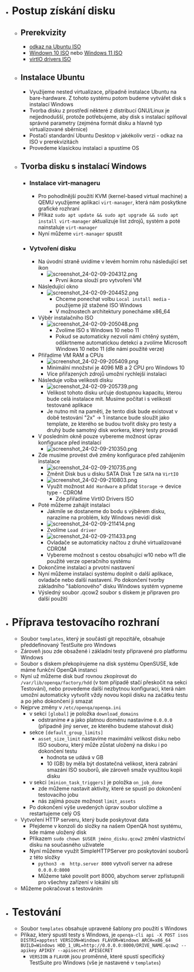 - # Postup získání disku
	- ## Prerekvizity
		- [odkaz na Ubuntu ISO](https://ubuntu.com/download/desktop)
		- [Windown 10 ISO](https://www.microsoft.com/cs-cz/software-download/windows10ISO) nebo [Windows 11 ISO](https://www.microsoft.com/software-download/windows11)
		- [virtIO drivers ISO](https://fedorapeople.org/groups/virt/virtio-win/direct-downloads/latest-virtio/virtio-win.iso)
	- ## Instalace Ubuntu
		- Využijeme nested virtualizace, případně instalace Ubuntu na bare-hardware. Z tohoto systému potom budeme vytvářet disk s instalací Windows
		- Tvorba disku z prostředí některé z distribucí GNU/Linux je nejjednodušší, protože potřebujeme, aby disk s instalací splňoval správné parametry (zejména formát disku a hlavně typ virtualizované sběrnice)
		- Postačí standardní Ubuntu Desktop v jakékoliv verzi - odkaz na ISO v prerekvizitách
		- Provedeme klasickou instalaci a spustíme OS
	- ## Tvorba disku s instalací Windows
		- ### Instalace virt-manageru
			- Pro pohodlnější použití KVM (kernel-based virtual machine) a QEMU využijeme aplikaci `virt-manager`, která nám poskytkne grafické rozhraní
			- Příkaz `sudo apt update && sudo apt upgrade && sudo apt install virt-manager` aktualizuje list zdrojů, systém a poté nainstaluje `virt-manager`
			- Nyní můžeme `virt-manager` spustit
		- ### Vytvoření disku
			- Na úvodní straně uvidíme v levém horním rohu následující set ikon
				- ![screenshot_24-02-09-204312.png](../assets/screenshot_24-02-09-204312_1707507859272_0.png)
					- První ikona slouží pro vytvoření VM
			- Následující okno
				- ![screenshot_24-02-09-204452.png](../assets/screenshot_24-02-09-204452_1707508045997_0.png)
					- Chceme ponechat volbu `Local install media` - použijeme již stažené ISO Windows
					- V možnostech architektury ponecháme x86_64
			- Výběr instalačního ISO
				- ![screenshot_24-02-09-205048.png](../assets/screenshot_24-02-09-205048_1707508279682_0.png)
					- Zvolíme ISO s Windows 10 nebo 11
					- Pokud se automaticky nezvolí námi chtěný systém, odškrtneme automatickou detekci a zvolíme Microsoft Windows 10 nebo 11 (dle námi použité verze)
			- Přiřadíme VM RAM a CPUs
				- ![screenshot_24-02-09-205409.png](../assets/screenshot_24-02-09-205409_1707508504758_0.png)
				- Minimální množství je 4096 MB a 2 CPU pro Windows 10
				- Více přiřazených zdrojů umožní rychlejší instalaci
			- Následuje volba velikosti disku
				- ![screenshot_24-02-09-205739.png](../assets/screenshot_24-02-09-205739_1707508697943_0.png)
				- Velikost tohoto disku určuje dostupnou kapacitu, kterou bude celá instalace mít. Musíme počítat i s velikostí testované aplikace
				- Je nutno mít na paměti, že tento disk bude existovat v době testování "2x" -> 1 instance bude sloužit jako template, ze kterého se budou tvořit disky pro testy a druhý bude samotný disk workera, který testy provádí
			- V posledním okně pouze vybereme možnost úprav konfigurace před instalací
				- ![screenshot_24-02-09-210350.png](../assets/screenshot_24-02-09-210350_1707509075470_0.png)
			- Zde musíme provést dvě změny konfigurace před zahájením instalace
				- ![screenshot_24-02-09-210735.png](../assets/screenshot_24-02-09-210735_1707509342816_0.png)
				- Změnit Disk bus u disku SATA Disk 1 ze `SATA` na `VirtIO`
				- ![screenshot_24-02-09-210803.png](../assets/screenshot_24-02-09-210803_1707509397330_0.png)
				- Využít možnost `Add Hardware` a přidat `Storage` -> device type - CDROM
					- Zde přiřadíme VirtIO Drivers ISO
			- Poté můžeme zahájit instalaci
				- Jakmile se dostaneme do bodu s výběrem disku, narazíme na problém, kdy Windows nevidí disk
				- ![screenshot_24-02-09-211414.png](../assets/screenshot_24-02-09-211414_1707509761424_0.png)
				- Zvolíme `Load driver`
				- ![screenshot_24-02-09-211433.png](../assets/screenshot_24-02-09-211433_1707509819385_0.png)
				- Ovladače se automaticky načtou z druhé virtualizované CDROM
				- Vybereme možnost s cestou obsahující w10 nebo w11 dle použité verze operačního systému
			- Dokončíme instalaci a prvotní nastavení
			- Nyní můžeme instalaci systému doplnit o další aplikace, ovladače nebo další nastavení. Po dokončení tvorby základního "šablonového" disku Windows systém vypneme
			- Výsledný soubor .qcow2 soubor s diskem je připraven pro další použití
- # Příprava testovacího rozhraní
	- Soubor `templates`, který je součástí git repozitáře, obsahuje předdefinovaný TestSuite pro Windows
	- Zároveň jsou zde obsažené i základní testy připravené pro platformu Windows
	- Soubor s diskem překopírujeme na disk systému OpenSUSE, kde máme funkční OpenQA instanci
	- Nyní už můžeme disk buď rovnou zkopírovat do `/var/lib/openqa/factory/hdd` (v tom případě stačí přeskočit na sekci Testování), nebo provedeme další nezbytnou konfiguraci, která nám umožní automaticky vytvořit vždy novou kopii disku na začátku testu a po jeho dokončení ji smazat
	- Nejprve změny v `/etc/openqa/openqa.ini`
		- v sekci `[global]` je položka `download_domains`
			- odstraníme `#` a jako platnou doménu nastavíme `0.0.0.0` (případně jiný server, ze kterého budeme stahovat disk)
		- sekce `[default_group_limits]`
			- `asset_size_limit` nastavíme maximální velikost disku nebo ISO souboru, který může zůstat uložený na disku i po dokončení testu
				- hodnota se udává v GB
				- 10 (GB) by měla být dostatečná velikost, která zabrání smazání ISO souborů, ale zároveň smaže využitou kopii disku
		- v sekci `[minion_task_triggers]` je položka `on_job_done`
			- zde můžeme nastavit aktivity, které se spustí po dokončení testovacího jobu
			- nás zajímá pouze možnost `limit_assets`
		- Po dokončení výše uvedených úprav soubor uložíme a restartujeme celý OS
	- Vytvoření HTTP serveru, který bude poskytovat data
		- Přejdeme v konzoli do složky na našem OpenQA host systému, kde máme uložený disk
		- Příkazem `sudo chown $USER jméno_disku.qcow2` změní vlastnictví disku na současného uživatele
		- Nyní můžeme využít SimpleHTTPServer pro poskytování souborů z této složky
			- `python3 -m  http.server 8000` vytvoří server na adrese `0.0.0.0:8000`
			- Můžeme také povolit port 8000, abychom server zpřístupnili pro všechny zařízení v lokální síti
	- Můžeme pokračovat s testováním
- # Testování
	- Soubor `templates` obsahuje upravené šablony pro použití s Windows
	- Příkaz, který spustí testy s Windows, je `openqa-cli api -X POST isos DISTRI=apptest VERSION=Windows FLAVOR=Windows ARCH=x86_64 BUILD=Windows HDD_1_URL=http://0.0.0.0:8000/DRIVE_NAME.qcow2 --apikey APIKEY --apisecret APISECRET`
		- `VERSION` a `FLAVOR` jsou proměnné, které spustí specifický TestSuite pro Windows (vše je nastavené v `templates`)
